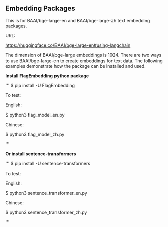 
## Embedding Packages ##

This is for BAAI/bge-large-en and BAAI/bge-large-zh text embedding packages.


URL:

https://huggingface.co/BAAI/bge-large-en#using-langchain


The dimension of BAAI/bge-large embeddings is 1024.
There are two ways to use BAAI/bge-large-en to create embeddings for text data.
The following examples demonstrate how the package can be installed and used.


**Install FlagEmbedding python package**

'''
   $ pip install -U FlagEmbedding

   To test:

   English:

   $ python3 flag_model_en.py

   Chinese:

   $ python3 flag_model_zh.py

'''

**Or install sentence-transformers**

'''
   $ pip install -U sentence-transformers

   To test:

   English:

   $ python3 sentence_transformer_en.py

   Chinese:

   $ python3 sentence_transformer_zh.py

'''
